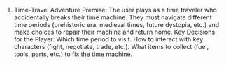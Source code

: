 1. Time-Travel Adventure
Premise: The user plays as a time traveler who accidentally breaks their time machine. They must navigate different time periods (prehistoric era, medieval times, future dystopia, etc.) and make choices to repair their machine and return home.
Key Decisions for the Player:
Which time period to visit.
How to interact with key characters (fight, negotiate, trade, etc.).
What items to collect (fuel, tools, parts, etc.) to fix the time machine.

